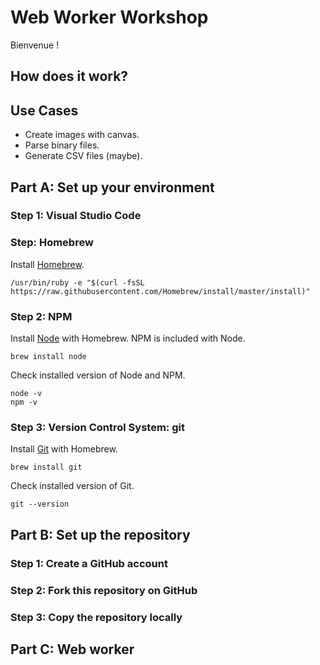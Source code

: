 # Web Worker Workshop

Bienvenue !

## How does it work?

## Use Cases

- Create images with canvas.
- Parse binary files.
- Generate CSV files (maybe).

## Part A: Set up your environment

### Step 1: Visual Studio Code

### Step: Homebrew

Install [Homebrew](https://brew.sh/).

```
/usr/bin/ruby -e "$(curl -fsSL https://raw.githubusercontent.com/Homebrew/install/master/install)"
```

### Step 2: NPM

Install [Node](https://nodejs.org/en/) with Homebrew. NPM is included with Node.

```
brew install node
```

Check installed version of Node and NPM.

```
node -v
npm -v
```

### Step 3: Version Control System: git

Install [Git](https://git-scm.com/) with Homebrew.

```
brew install git
```

Check installed version of Git.

```
git --version
```

## Part B: Set up the repository

### Step 1: Create a GitHub account

### Step 2: Fork this repository on GitHub

### Step 3: Copy the repository locally

## Part C: Web worker
